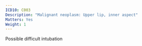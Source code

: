```yaml
---
ICD10: C003
Description: "Malignant neoplasm: Upper lip, inner aspect"
Matters: Yes
Weight: 1
---
```

Possible difficult intubation
